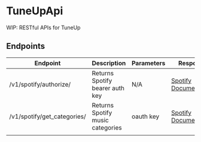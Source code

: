 # TuneUpApi
WIP: RESTful APIs for TuneUp

## Endpoints
| Endpoint                    | Description                      | Parameters | Response |
|-----------------------------|----------------------------------|------------|----------|
| /v1/spotify/authorize/      | Returns Spotify bearer auth key  | N/A        |[Spotify Documentation](https://developer.spotify.com/documentation/general/guides/authorization-guide/#client-credentials-flow)|
| /v1/spotify/get_categories/ | Returns Spotify music categories | oauth key        |[Spotify Documentation](https://developer.spotify.com/documentation/web-api/reference/browse/get-list-categories/)|
|                             |                                  |            |          |
